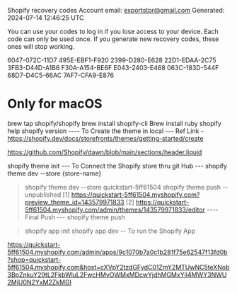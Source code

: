 Shopify recovery codes
Account email: exportstpr@gmail.com
Generated: 2024-07-14 12:46:25 UTC

You can use your codes to log in if you lose access to your device.
Each code can only be used once.
If you generate new recovery codes, these ones will stop working.

  6047-072C-11D7
  495E-EBF1-F920
  2399-D280-E628
  22D1-EDAA-2C75
  3FB3-D44D-A1B6
  F30A-A154-BE6F
  E043-2403-E468
  063C-183D-544F
  68D7-D4C5-66AC
  7AF7-CFA9-E876

# Only for macOS
brew tap shopify/shopify
brew install shopify-cli
Brew install ruby
shopify help
shopify version
---- To Create the theme in local ---
Ref Link - https://shopify.dev/docs/storefronts/themes/getting-started/create

https://github.com/Shopify/dawn/blob/main/sections/header.liquid

shopify theme init
--- To Connect the Shopify store thru git Hub ---
shopify theme dev --store {store-name}
> shopify theme dev --store quickstart-5ff61504
> shopify theme push --unpublished
[1] https://quickstart-5ff61504.myshopify.com?preview_theme_id=143579971833
[2] https://quickstart-5ff61504.myshopify.com/admin/themes/143579971833/editor
---- Final Push ---
shopify theme push

> shopify app init
> shopify app dev -- To run the Shopify App

https://quickstart-5ff61504.myshopify.com/admin/apps/9c1070b7a0c1b281f75e62547f13fd0b?shop=quickstart-5ff61504.myshopify.com&host=cXVpY2tzdGFydC01ZmY2MTUwNC5teXNob3BpZnkuY29tL2FkbWluL2FwcHMvOWMxMDcwYjdhMGMxYjI4MWY3NWU2MjU0N2YxM2ZkMGI




